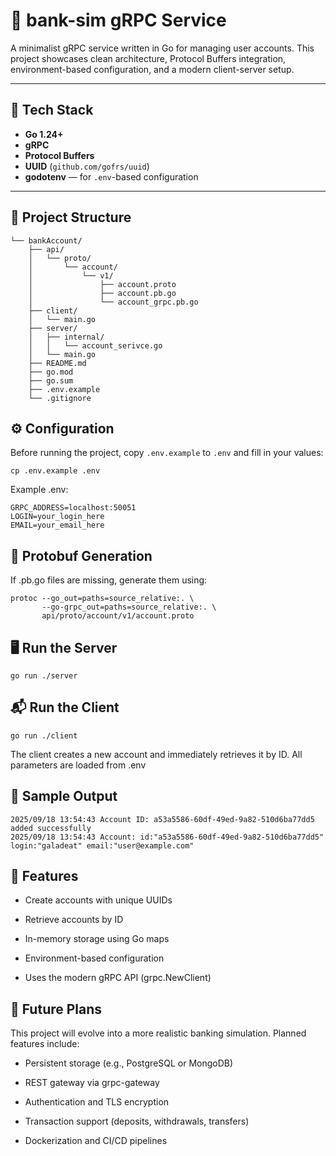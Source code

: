 # 🏦 bank-sim gRPC Service

A minimalist gRPC service written in Go for managing user accounts. This project showcases clean architecture, Protocol Buffers integration, environment-based configuration, and a modern client-server setup.

---

## 🚀 Tech Stack

- **Go 1.24+**
- **gRPC**
- **Protocol Buffers**
- **UUID** (`github.com/gofrs/uuid`)
- **godotenv** — for `.env`-based configuration

---

## 📁 Project Structure
```
└── bankAccount/
    ├── api/
    │   └── proto/
    │       └── account/
    │           └── v1/
    │               ├── account.proto
    │               ├── account.pb.go
    │               └── account_grpc.pb.go
    ├── client/
    │   └── main.go
    ├── server/
    │   ├── internal/
    │   │   └── account_serivce.go
    │   └── main.go
    ├── README.md
    ├── go.mod
    ├── go.sum
    ├── .env.example
    └── .gitignore

```

## ⚙️ Configuration

Before running the project, copy `.env.example` to `.env` and fill in your values:

```
cp .env.example .env
```
Example .env:
```
GRPC_ADDRESS=localhost:50051
LOGIN=your_login_here
EMAIL=your_email_here
```

## 🧪 Protobuf Generation

If .pb.go files are missing, generate them using:
```
protoc --go_out=paths=source_relative:. \
       --go-grpc_out=paths=source_relative:. \
       api/proto/account/v1/account.proto
```

## 🖥️ Run the Server
```
go run ./server
```

## 📬 Run the Client
```
go run ./client
```
The client creates a new account and immediately retrieves it by ID. All parameters are loaded from .env


## 📌 Sample Output
```
2025/09/18 13:54:43 Account ID: a53a5586-60df-49ed-9a82-510d6ba77dd5 added successfully
2025/09/18 13:54:43 Account: id:"a53a5586-60df-49ed-9a82-510d6ba77dd5" login:"galadeat" email:"user@example.com"
```

## 🧠 Features

- Create accounts with unique UUIDs

- Retrieve accounts by ID

- In-memory storage using Go maps

- Environment-based configuration

- Uses the modern gRPC API (grpc.NewClient)

## 🔮 Future Plans

This project will evolve into a more realistic banking simulation. Planned features include:

- Persistent storage (e.g., PostgreSQL or MongoDB)

- REST gateway via grpc-gateway

- Authentication and TLS encryption

- Transaction support (deposits, withdrawals, transfers)

- Dockerization and CI/CD pipelines
